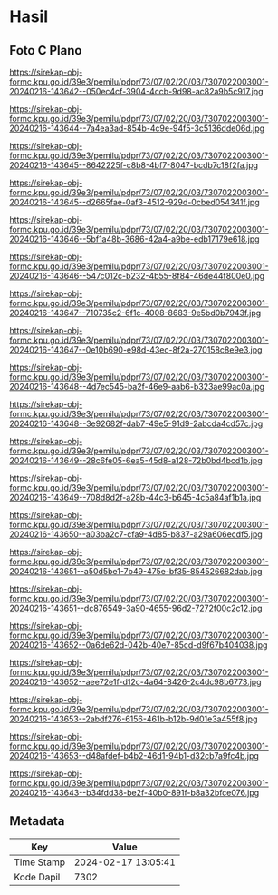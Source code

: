 # Hasil

## Foto C Plano

https://sirekap-obj-formc.kpu.go.id/39e3/pemilu/pdpr/73/07/02/20/03/7307022003001-20240216-143642--050ec4cf-3904-4ccb-9d98-ac82a9b5c917.jpg

https://sirekap-obj-formc.kpu.go.id/39e3/pemilu/pdpr/73/07/02/20/03/7307022003001-20240216-143644--7a4ea3ad-854b-4c9e-94f5-3c5136dde06d.jpg

https://sirekap-obj-formc.kpu.go.id/39e3/pemilu/pdpr/73/07/02/20/03/7307022003001-20240216-143645--8642225f-c8b8-4bf7-8047-bcdb7c18f2fa.jpg

https://sirekap-obj-formc.kpu.go.id/39e3/pemilu/pdpr/73/07/02/20/03/7307022003001-20240216-143645--d2665fae-0af3-4512-929d-0cbed054341f.jpg

https://sirekap-obj-formc.kpu.go.id/39e3/pemilu/pdpr/73/07/02/20/03/7307022003001-20240216-143646--5bf1a48b-3686-42a4-a9be-edb17179e618.jpg

https://sirekap-obj-formc.kpu.go.id/39e3/pemilu/pdpr/73/07/02/20/03/7307022003001-20240216-143646--547c012c-b232-4b55-8f84-46de44f800e0.jpg

https://sirekap-obj-formc.kpu.go.id/39e3/pemilu/pdpr/73/07/02/20/03/7307022003001-20240216-143647--710735c2-6f1c-4008-8683-9e5bd0b7943f.jpg

https://sirekap-obj-formc.kpu.go.id/39e3/pemilu/pdpr/73/07/02/20/03/7307022003001-20240216-143647--0e10b690-e98d-43ec-8f2a-270158c8e9e3.jpg

https://sirekap-obj-formc.kpu.go.id/39e3/pemilu/pdpr/73/07/02/20/03/7307022003001-20240216-143648--4d7ec545-ba2f-46e9-aab6-b323ae99ac0a.jpg

https://sirekap-obj-formc.kpu.go.id/39e3/pemilu/pdpr/73/07/02/20/03/7307022003001-20240216-143648--3e92682f-dab7-49e5-91d9-2abcda4cd57c.jpg

https://sirekap-obj-formc.kpu.go.id/39e3/pemilu/pdpr/73/07/02/20/03/7307022003001-20240216-143649--28c6fe05-6ea5-45d8-a128-72b0bd4bcd1b.jpg

https://sirekap-obj-formc.kpu.go.id/39e3/pemilu/pdpr/73/07/02/20/03/7307022003001-20240216-143649--708d8d2f-a28b-44c3-b645-4c5a84af1b1a.jpg

https://sirekap-obj-formc.kpu.go.id/39e3/pemilu/pdpr/73/07/02/20/03/7307022003001-20240216-143650--a03ba2c7-cfa9-4d85-b837-a29a606ecdf5.jpg

https://sirekap-obj-formc.kpu.go.id/39e3/pemilu/pdpr/73/07/02/20/03/7307022003001-20240216-143651--a50d5be1-7b49-475e-bf35-854526682dab.jpg

https://sirekap-obj-formc.kpu.go.id/39e3/pemilu/pdpr/73/07/02/20/03/7307022003001-20240216-143651--dc876549-3a90-4655-96d2-7272f00c2c12.jpg

https://sirekap-obj-formc.kpu.go.id/39e3/pemilu/pdpr/73/07/02/20/03/7307022003001-20240216-143652--0a6de62d-042b-40e7-85cd-d9f67b404038.jpg

https://sirekap-obj-formc.kpu.go.id/39e3/pemilu/pdpr/73/07/02/20/03/7307022003001-20240216-143652--aee72e1f-d12c-4a64-8426-2c4dc98b6773.jpg

https://sirekap-obj-formc.kpu.go.id/39e3/pemilu/pdpr/73/07/02/20/03/7307022003001-20240216-143653--2abdf276-6156-461b-b12b-9d01e3a455f8.jpg

https://sirekap-obj-formc.kpu.go.id/39e3/pemilu/pdpr/73/07/02/20/03/7307022003001-20240216-143653--d48afdef-b4b2-46d1-94b1-d32cb7a9fc4b.jpg

https://sirekap-obj-formc.kpu.go.id/39e3/pemilu/pdpr/73/07/02/20/03/7307022003001-20240216-143643--b34fdd38-be2f-40b0-891f-b8a32bfce076.jpg


## Metadata

| Key        | Value               |
| ---------- | ------------------- |
| Time Stamp | 2024-02-17 13:05:41 |
| Kode Dapil | 7302                |




